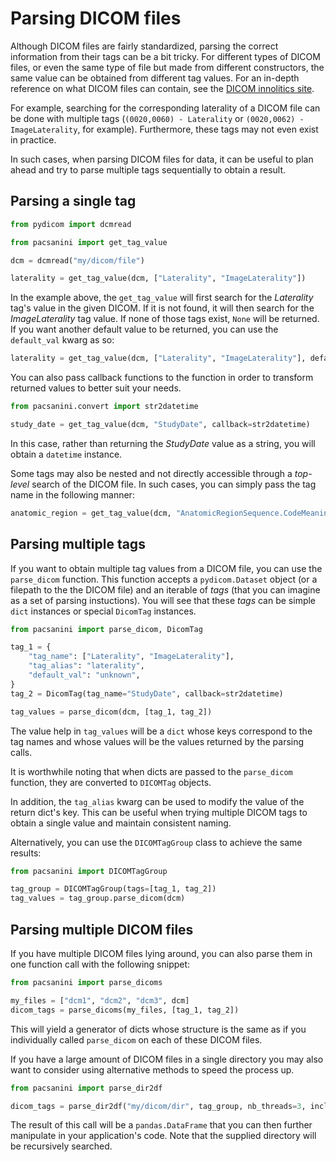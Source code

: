 # Parsing DICOM files

Although DICOM files are fairly standardized, parsing the correct information from
their tags can be a bit tricky. For different types of DICOM files, or even the same
type of file but made from different constructors, the same value can be obtained
from different tag values. For an in-depth reference on what DICOM files can contain,
see the [DICOM innolitics site](https://dicom.innolitics.com/ciods).

For example, searching for the corresponding laterality of a DICOM file can be done
with multiple tags (`(0020,0060) - Laterality` or `(0020,0062) - ImageLaterality`,
for example). Furthermore, these tags may not even exist in practice.

In such cases, when parsing DICOM files for data, it can be useful to plan ahead and
try to parse multiple tags sequentially to obtain a result.

## Parsing a single tag

```python
from pydicom import dcmread

from pacsanini import get_tag_value

dcm = dcmread("my/dicom/file")

laterality = get_tag_value(dcm, ["Laterality", "ImageLaterality"])
```

In the example above, the `get_tag_value` will first search for the *Laterality* tag's value in the given DICOM. If it is not found, it will then search for the *ImageLaterality* tag value. If none of those tags exist, `None` will be returned. If you want another default value to be returned, you can use the `default_val` kwarg as so:

```python
laterality = get_tag_value(dcm, ["Laterality", "ImageLaterality"], default_val="unknown")
```

You can also pass callback functions to the function in order to transform returned values to better suit your needs.

```python
from pacsanini.convert import str2datetime

study_date = get_tag_value(dcm, "StudyDate", callback=str2datetime)
```

In this case, rather than returning the *StudyDate* value as a string, you will obtain a `datetime` instance.

Some tags may also be nested and not directly accessible through a *top-level* search of the DICOM file.
In such cases, you can simply pass the tag name in the following manner:

```python
anatomic_region = get_tag_value(dcm, "AnatomicRegionSequence.CodeMeaning")
```

## Parsing multiple tags

If you want to obtain multiple tag values from a DICOM file, you can use the `parse_dicom` function. This function accepts a `pydicom.Dataset` object (or a filepath to the the DICOM file) and an iterable of *tags* (that you can imagine as a set of parsing instuctions). You will see that these *tags* can be simple `dict` instances or special `DicomTag` instances.

```python
from pacsanini import parse_dicom, DicomTag

tag_1 = {
    "tag_name": ["Laterality", "ImageLaterality"],
    "tag_alias": "laterality",
    "default_val": "unknown",
}
tag_2 = DicomTag(tag_name="StudyDate", callback=str2datetime)

tag_values = parse_dicom(dcm, [tag_1, tag_2])
```

The value help in `tag_values` will be a `dict` whose keys correspond to the tag names and whose values will be the values returned by the parsing calls.

It is worthwhile noting that when dicts are passed to the `parse_dicom` function, they are converted to `DICOMTag` objects.

In addition, the `tag_alias` kwarg can be used to modify the value of the return dict's key. This can be useful when trying multiple DICOM tags to obtain a single value and maintain consistent naming.

Alternatively, you can use the `DICOMTagGroup` class to achieve the same results:

```python
from pacsanini import DICOMTagGroup

tag_group = DICOMTagGroup(tags=[tag_1, tag_2])
tag_values = tag_group.parse_dicom(dcm)
```

## Parsing multiple DICOM files

If you have multiple DICOM files lying around, you can also parse them in one function call with the following snippet:

```python
from pacsanini import parse_dicoms

my_files = ["dcm1", "dcm2", "dcm3", dcm]
dicom_tags = parse_dicoms(my_files, [tag_1, tag_2])
```

This will yield a generator of dicts whose structure is the same as if you individually called `parse_dicom` on each of these DICOM files.

If you have a large amount of DICOM files in a single directory you may also want to consider using alternative methods to speed the process up.

```python
from pacsanini import parse_dir2df

dicom_tags = parse_dir2df("my/dicom/dir", tag_group, nb_threads=3, include_path=True)
```

The result of this call will be a `pandas.DataFrame` that you can then further manipulate in
your application's code. Note that the supplied directory will be recursively searched.
